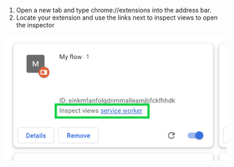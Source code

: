 1. Open a new tab and type chrome://extensions into the address bar.
2. Locate your extension and use the links next to inspect views to open the inspector

![](assets/bot/preset_messages/background_inspector.png)